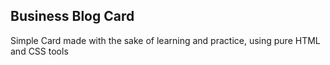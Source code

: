 ## Business Blog Card
Simple Card made with the sake of learning and practice, using pure HTML and CSS tools
